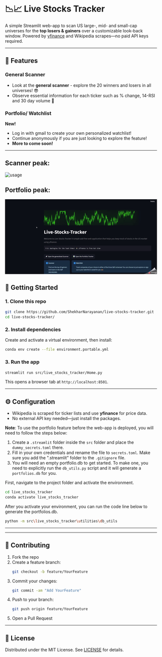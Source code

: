 # 📉📈 Live Stocks Tracker

A simple Streamlit web-app to scan US large-, mid- and small-cap universes for the **top losers & gainers** over a customizable look-back window. Powered by [yfinance](https://pypi.org/project/yfinance/) and Wikipedia scrapes—no paid API keys required.

---
## 🚀 Features

### General Scanner
- Look at the **general scanner** - explore the 20 winners and losers in all universes! 😎
- Observe essential information for each ticker such as % change, 14-RSI and 30 day volume 🌳

### Portfolio/ Watchlist
**New!**
- Log in with gmail to create your own personalized watchlist!
- Continue anonymously if you are just looking to explore the feature!
- **More to come soon!**


---
## Scanner peak:
<!---explore scanner video --->
![usage](media/usage_gif_scanner.gif)


## Portfolio peak:
<!---explore scanner video --->
![usage](media/usage_gif_portfolio.gif)

## 🚀 Getting Started

### 1. Clone this repo  
```bash
git clone https://github.com/ShekharNarayanan/live-stocks-tracker.git
cd live-stocks-tracker/
```

### 2. Install dependencies  
Create and activate a virtual environment, then install:
```bash
conda env create --file environment.portable.yml

```

### 3. Run the app  
```bash
streamlit run src/live_stocks_tracker/Home.py
```
This opens a browser tab at `http://localhost:8501`.

---

## ⚙️ Configuration

- Wikipedia is scraped for ticker lists and use **yfinance** for price data.  
- No external API key needed—just install the packages.

**Note**: To use the portfolio feature before the web-app is deployed, you will need to follow the steps below:

1. Create a `.streamlit` folder inside the `src` folder and place the `dummy_secrets.toml` there.
2. Fill in your own credentials and rename the file to `secrets.toml`. Make sure you add the ".streamlit" folder to the `.gitignore` file.
3. You will need an empty portfolio.db to get started. To make one, you need to explicitly run the `db_utils.py` script and it will generate a `portfolios.db` for you. 

First, navigate to the project folder and activate the environment.
```bash
cd live_stocks_tracker
conda activate live_stocks_tracker
```

After you activate your environment, you can run the code line below to generate the portfolios.db.

```bash
python -m src\live_stocks_tracker\utilities\db_utils
```


---

---

## 🤝 Contributing

1. Fork the repo  
2. Create a feature branch:  
   ```bash
   git checkout -b feature/YourFeature
   ```  
3. Commit your changes:  
   ```bash
   git commit -am "Add YourFeature"
   ```  
4. Push to your branch:  
   ```bash
   git push origin feature/YourFeature
   ```  
5. Open a Pull Request

---

## 📝 License

Distributed under the MIT License. See [LICENSE](LICENSE) for details.




